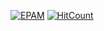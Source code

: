 [![EPAM](https://img.shields.io/badge/Cloud&DevOps%20UA%20Lab%202nd%20Path-Configuration%20Management%20-Ansible-Practical%20Tasks-orange)](./)
[![HitCount](https://hits.dwyl.com/HarrierPanels/ansible.svg?style=flat&show=unique)](http://hits.dwyl.com/HarrierPanels/ansible)
<br>
